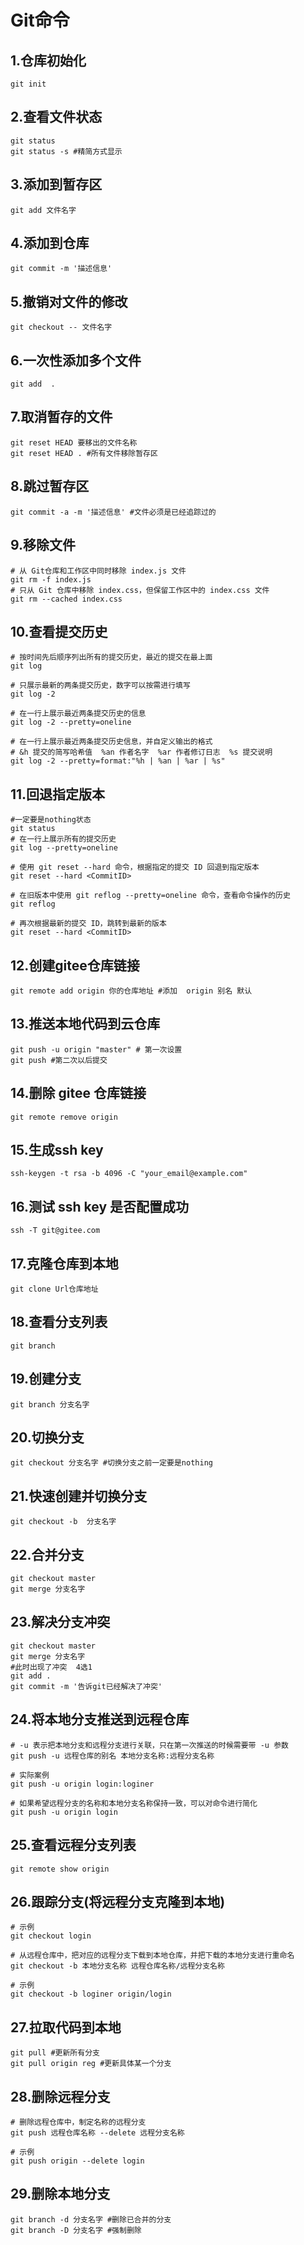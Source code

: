 # Git命令

## 1.仓库初始化

```shell
git init
```

## 2.查看文件状态

```shell
git status
git status -s #精简方式显示
```

## 3.添加到暂存区

```shell
git add 文件名字
```

## 4.添加到仓库

```shell
git commit -m '描述信息'
```

## 5.撤销对文件的修改

```shell
git checkout -- 文件名字
```

## 6.一次性添加多个文件

```shell
git add  .
```

## 7.取消暂存的文件

```shell
git reset HEAD 要移出的文件名称
git reset HEAD . #所有文件移除暂存区
```

## 8.跳过暂存区

```shell
git commit -a -m '描述信息' #文件必须是已经追踪过的
```

## 9.移除文件

```shell
# 从 Git仓库和工作区中同时移除 index.js 文件
git rm -f index.js
# 只从 Git 仓库中移除 index.css，但保留工作区中的 index.css 文件
git rm --cached index.css
```

## 10.查看提交历史

```shell
# 按时间先后顺序列出所有的提交历史，最近的提交在最上面
git log

# 只展示最新的两条提交历史，数字可以按需进行填写
git log -2

# 在一行上展示最近两条提交历史的信息
git log -2 --pretty=oneline

# 在一行上展示最近两条提交历史信息，并自定义输出的格式
# &h 提交的简写哈希值  %an 作者名字  %ar 作者修订日志  %s 提交说明
git log -2 --pretty=format:"%h | %an | %ar | %s"
```

## 11.回退指定版本

```shell
#一定要是nothing状态
git status
# 在一行上展示所有的提交历史
git log --pretty=oneline

# 使用 git reset --hard 命令，根据指定的提交 ID 回退到指定版本
git reset --hard <CommitID>

# 在旧版本中使用 git reflog --pretty=oneline 命令，查看命令操作的历史
git reflog

# 再次根据最新的提交 ID，跳转到最新的版本
git reset --hard <CommitID>
```

## 12.创建gitee仓库链接

```shell
git remote add origin 你的仓库地址 #添加  origin 别名 默认
```

## 13.推送本地代码到云仓库

```shell
git push -u origin "master" # 第一次设置
git push #第二次以后提交
```

## 14.删除 gitee 仓库链接

```shell
git remote remove origin
```

## 15.生成ssh key

```shell
ssh-keygen -t rsa -b 4096 -C "your_email@example.com"
```

## 16.测试 ssh key 是否配置成功

```shell
ssh -T git@gitee.com
```

## 17.克隆仓库到本地

```shell
git clone Url仓库地址
```

## 18.查看分支列表

```shell
git branch
```

## 19.创建分支

```shell
git branch 分支名字
```

## 20.切换分支

```shell
git checkout 分支名字 #切换分支之前一定要是nothing
```

## 21.快速创建并切换分支

```shell
git checkout -b  分支名字
```

## 22.合并分支

```shell
git checkout master
git merge 分支名字
```

## 23.解决分支冲突

```shell
git checkout master
git merge 分支名字
#此时出现了冲突  4选1
git add .
git commit -m '告诉git已经解决了冲突'
```

## 24.将本地分支推送到远程仓库

```shell
# -u 表示把本地分支和远程分支进行关联，只在第一次推送的时候需要带 -u 参数
git push -u 远程仓库的别名 本地分支名称:远程分支名称

# 实际案例
git push -u origin login:loginer

# 如果希望远程分支的名称和本地分支名称保持一致，可以对命令进行简化
git push -u origin login
```

## 25.查看远程分支列表

```shell
git remote show origin
```

## 26.跟踪分支(将远程分支克隆到本地)

```shell
# 示例
git checkout login

# 从远程仓库中，把对应的远程分支下载到本地仓库，并把下载的本地分支进行重命名
git checkout -b 本地分支名称 远程仓库名称/远程分支名称

# 示例
git checkout -b loginer origin/login
```

## 27.拉取代码到本地

```shell
git pull #更新所有分支
git pull origin reg #更新具体某一个分支
```

## 28.删除远程分支

```shell
# 删除远程仓库中，制定名称的远程分支
git push 远程仓库名称 --delete 远程分支名称

# 示例
git push origin --delete login
```

## 29.删除本地分支

```shell
git branch -d 分支名字 #删除已合并的分支
git branch -D 分支名字 #强制删除
```